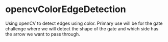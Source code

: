# opencvColorEdgeDetection
Using openCV to detect edges using color. Primary use will be for the gate challenge where we will detect the shape of the gate and which side has the arrow we want to pass through.
